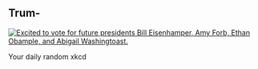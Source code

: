 ## Trum-
[![Excited to vote for future presidents Bill Eisenhamper, Amy Forb, Ethan Obample, and Abigail Washingtoast.](https://imgs.xkcd.com/comics/trum.png)](https://xkcd.com/2046/ "Excited to vote for future presidents Bill Eisenhamper, Amy Forb, Ethan Obample, and Abigail Washingtoast.")

Your daily random xkcd
